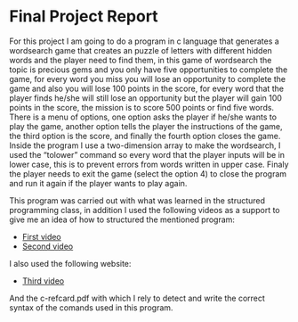 # Final Project Report


For this project I am going to do a program in c language that generates a wordsearch game that creates an puzzle of letters with different hidden words and the player need to find them, in this game of wordsearch the topic is precious gems and you only have five opportunities to complete the game, for every word you miss you will lose an opportunity to complete the game and also you will lose 100 points in the score, for every word that the player finds he/she will still lose an opportunity but the player will gain 100 points in the score, the mission is to score 500 points or find five words. There is a menu of options, one option asks the player if he/she wants to play the game, another option tells the player the instructions of the game, the third option is the score, and finally the fourth option closes the game. Inside the program I use a two-dimension array to make the wordsearch, I used the “tolower” command so every word that the player inputs will be in lower case, this is to prevent errors from words written in upper case. Finaly the player needs to exit the game (select the option 4) to close the program and run it again if the player wants to play again.


This program was carried out with what was learned in the structured programming class, in addition I used the following videos as a support to give me an idea of how to structured the mentioned program:

- [First video](https://www.youtube.com/watch?v=0ytH4s74Fj0)
- [Second video](https://www.youtube.com/watch?v=tiMwyicsPeI)


I also used the following website:
- [Third video](https://www.aprendeaprogramar.com/)

And the c-refcard.pdf with which I rely to detect and write the correct syntax of the comands used in this program.
